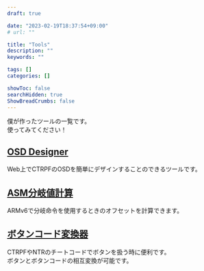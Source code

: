 ```yaml
---
draft: true

date: "2023-02-19T18:37:54+09:00"
# url: ""

title: "Tools"
description: ""
keywords: ""

tags: []
categories: []

showToc: false
searchHidden: true
ShowBreadCrumbs: false
---
```


僕が作ったツールの一覧です。  
使ってみてください！

## [OSD Designer](https://hidegonsan.github.io/tools/osd)

Web上でCTRPFのOSDを簡単にデザインすることのできるツールです。  

## [ASM分岐値計算](https://hidegonsan.github.io/tools/asm/)

ARMv6で分岐命令を使用するときのオフセットを計算できます。  

## [ボタンコード変換器](https://hidegonsan.github.io/tools/button/)

CTRPFやNTRのチートコードでボタンを扱う時に便利です。  
ボタンとボタンコードの相互変換が可能です。  
